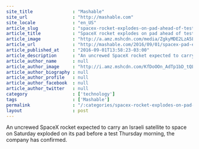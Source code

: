 ```yaml
---
site_title               : "Mashable"
site_url                 : "http://mashable.com"
site_locale              : "en_US"
article_slug             : "spacex-rocket-explodes-on-pad-ahead-of-test"
article_title            : "SpaceX rocket explodes on pad ahead of test"
article_image            : "http://a.amz.mshcdn.com/media/ZgkyMDE2LzA5LzAxLzAzLzYyYTk4NGM5M2Y5NDQ1MWVhZjU1MjY2MGNkY2YxMzQ0LjE1MmFkLmpwZwpwCXRodW1iCTEyMDB4NjMwCmUJanBn/78eac9fd/993/62a984c93f94451eaf552660cdcf1344.jpg"
article_url              : "http://mashable.com/2016/09/01/spacex-pad-explosion-florida/"
article_published_at     : "2016-09-01T13:58:23-03:00"
article_description      : "An uncrewed SpaceX rocket expected to carry an Israeli satellite to space on Saturday exploded on its pad before a test Thursday morning, the company has confirmed."
article_author_name      : null
article_author_image     : "http://i.amz.mshcdn.com/KfDoOOn_AdTp1bD_tQL9vgLqHuA=/90x90/2016%2F09%2F15%2F53%2Fhttpi.amz.mshcdn.comSisUnNa9hIvzttxGNxEx7yYrzs250x2.d19d7.jpg"
article_author_biography : null
article_author_profile   : null
article_author_facebook  : null
article_author_twitter   : null
category                 : ['technology']
tags                     : ['Mashable']
permalink                : "/:categories/spacex-rocket-explodes-on-pad-ahead-of-test/"
layout                   : post
---
```


An uncrewed SpaceX rocket expected to carry an Israeli satellite to space on Saturday exploded on its pad before a test Thursday morning, the company has confirmed.

